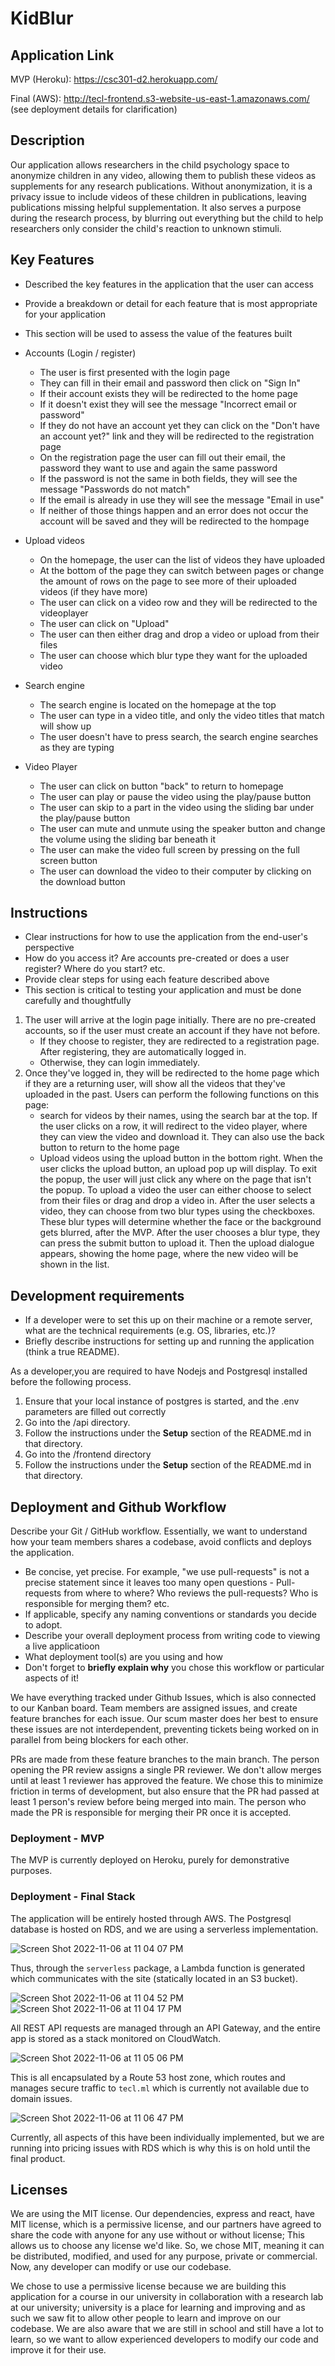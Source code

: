 # KidBlur


## Application Link

MVP (Heroku): https://csc301-d2.herokuapp.com/ 

Final (AWS): http://tecl-frontend.s3-website-us-east-1.amazonaws.com/ (see deployment details for clarification)

## Description 

Our application allows researchers in the child psychology space to anonymize children in any video, allowing them to publish these videos as supplements for any research publications. Without anonymization, it is a privacy issue to include videos of these children in publications, leaving publications missing helpful supplementation. It also serves a purpose during the research process, by blurring out everything but the child to help researchers only consider the child's reaction to unknown stimuli.


## Key Features
 * Described the key features in the application that the user can access
 * Provide a breakdown or detail for each feature that is most appropriate for your application
 * This section will be used to assess the value of the features built

*  Accounts (Login / register)
    * The user is first presented with the login page
    * They can fill in their email and password then click on "Sign In"
    * If their account exists they will be redirected to the home page 
    * If it doesn't exist they will see the message "Incorrect email or password"
    * If they do not have an account yet they can click on the "Don't have an account yet?" link and they will be redirected to the registration page
    * On the registration page the user can fill out their email, the password they want to use and again the same password
    * If the password is not the same in both fields, they will see the message "Passwords do not match"
    * If the email is already in use they will see the message "Email in use"
    * If neither of those things happen and an error does not occur the account will be saved and they will be redirected to the hompage
*  Upload videos
    * On the homepage, the user can the list of videos they have uploaded
    * At the bottom of the page they can switch between pages or change the amount of rows on the page to see more of their uploaded videos (if they have more)
    * The user can click on a video row and they will be redirected to the videoplayer
    * The user can click on "Upload" 
    * The user can then either drag and drop a video or upload from their files
    * The user can choose which blur type they want for the uploaded video
*  Search engine 
    * The search engine is located on the homepage at the top
    * The user can type in a video title, and only the video titles that match will show up
    * The user doesn't have to press search, the search engine searches as they are typing
*  Video Player
    * The user can click on button "back" to return to homepage
    * The user can play or pause the video using the play/pause button
    * The user can skip to a part in the video using the sliding bar under the play/pause button
    * The user can mute and unmute using the speaker button and change the volume using the sliding bar beneath it 
    * The user can make the video full screen by pressing on the full screen button
    * The user can download the video to their computer by clicking on the download button

## Instructions
 * Clear instructions for how to use the application from the end-user's perspective
 * How do you access it? Are accounts pre-created or does a user register? Where do you start? etc. 
 * Provide clear steps for using each feature described above
 * This section is critical to testing your application and must be done carefully and thoughtfully

1. The user will arrive at the login page initially. There are no pre-created accounts, so if the user must create an account if they have not before. 
   * If they choose to register, they are redirected to a registration page. After registering, they are automatically logged in. 
   * Otherwise, they can login immediately.
2. Once they've logged in, they will be redirected to the home page which if they are a returning user, will show all the videos that they've uploaded in the past. Users can perform the following functions on this page:
   * search for videos by their names, using the search bar at the top. If the user clicks on a row, it will redirect to the video player, where they can view the video and download it. They can also use the back button to return to the home page
   * Upload videos using the upload button in the bottom right. When the user clicks the upload button, an upload pop up will display. To exit the popup, the user will just click any where on the page that isn't the popup. To upload a video the user can either choose to select from their files or drag and drop a video in. After the user selects a video, they can choose from two blur types using the checkboxes. These blur types will determine whether the face or the background gets blurred, after the MVP. After the user chooses a blur type, they can press the submit button to upload it. Then the upload dialogue appears, showing the home page, where the new video will be shown in the list.
 
 ## Development requirements
 * If a developer were to set this up on their machine or a remote server, what are the technical requirements (e.g. OS, libraries, etc.)?
 * Briefly describe instructions for setting up and running the application (think a true README).

As a developer,you are required to have Nodejs and Postgresql installed before the following process.

1. Ensure that your local instance of postgres is started, and the .env parameters are filled out correctly
2. Go into the /api directory.
3. Follow the instructions under the **Setup** section of the README.md in that directory.
4. Go into the /frontend directory 
5. Follow the instructions under the **Setup** section of the README.md in that directory.

 
 ## Deployment and Github Workflow

Describe your Git / GitHub workflow. Essentially, we want to understand how your team members shares a codebase, avoid conflicts and deploys the application.

 * Be concise, yet precise. For example, "we use pull-requests" is not a precise statement since it leaves too many open questions - Pull-requests from where to where? Who reviews the pull-requests? Who is responsible for merging them? etc.
 * If applicable, specify any naming conventions or standards you decide to adopt.
 * Describe your overall deployment process from writing code to viewing a live applicatioon
 * What deployment tool(s) are you using and how
 * Don't forget to **briefly explain why** you chose this workflow or particular aspects of it!

We have everything tracked under Github Issues, which is also connected to our Kanban board. Team members are assigned issues, and create feature branches for each issue. Our scum master does her best to ensure these issues are not interdependent, preventing tickets being worked on in parallel from being blockers for each other. 

PRs are made from these feature branches to the main branch. The person opening the PR review assigns a single PR reviewer. We don't allow merges until at least 1 reviewer has approved the feature. We chose this to minimize friction in terms of development, but also ensure that the PR had passed at least 1 person's review before being merged into main. The person who made the PR is responsible for merging their PR once it is accepted.

 ### Deployment - MVP
 The MVP is currently deployed on Heroku, purely for demonstrative purposes.
 
 ### Deployment - Final Stack
 The application will be entirely hosted through AWS. The Postgresql database is hosted on RDS, and we are using a serverless implementation.
 
 ![Screen Shot 2022-11-06 at 11 04 07 PM](https://user-images.githubusercontent.com/32244859/200224294-505bc831-36b6-4253-b7cd-b657a487f507.png)
 
 Thus, through the `serverless` package, a Lambda function is generated which communicates with the site (statically located in an S3 bucket).
 
 ![Screen Shot 2022-11-06 at 11 04 52 PM](https://user-images.githubusercontent.com/32244859/200224350-98b0a422-e4b6-4c94-bc04-94037aa5c3e4.png)
 ![Screen Shot 2022-11-06 at 11 04 17 PM](https://user-images.githubusercontent.com/32244859/200224359-2a301d68-f39f-45ea-a7d2-278a66c3e8d6.png)
 
 All REST API requests are managed through an API Gateway, and the entire app is stored as a stack monitored on CloudWatch. 
 
 ![Screen Shot 2022-11-06 at 11 05 06 PM](https://user-images.githubusercontent.com/32244859/200224384-440ccf28-5de8-402c-91fd-bbf96b7cab0d.png)
 
 This is all encapsulated by a Route 53 host zone, which routes and manages secure traffic to `tecl.ml` which is currently not available due to domain issues. 
 
 ![Screen Shot 2022-11-06 at 11 06 47 PM](https://user-images.githubusercontent.com/32244859/200224439-12a95e3f-3b09-48de-aeea-e3b4cc45f7a3.png)

 Currently, all aspects of this have been individually implemented, but we are running into pricing issues with RDS which is why this is on hold until the final product.

 ## Licenses 
 
 We are using the MIT license. Our dependencies, express and react, have MIT license, which is a permissive license, and our partners have agreed to share the code with anyone for any use without or without license; This allows us to choose any license we'd like. So, we chose MIT, meaning it can be distributed, modified, and used for any purpose, private or commercial. Now, any developer can modify or use our codebase. 
 
 We chose to use a permissive license because we are building this application for a course in our university in collaboration with a research lab at our university; university is a place for learning and improving and as such we saw fit to allow other people to learn and improve on our codebase. We are also aware that we are still in school and still have a lot to learn, so we want to allow experienced developers to modify our code and improve it for their use.
